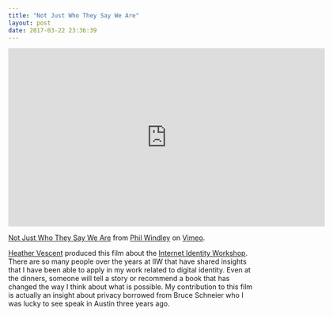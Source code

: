 ```yaml
---
title: "Not Just Who They Say We Are"
layout: post
date: 2017-03-22 23:36:39
---
```

<iframe src="https://player.vimeo.com/video/207961532" width="640" height="360" frameborder="0" webkitallowfullscreen mozallowfullscreen allowfullscreen></iframe>
<p><a href="https://vimeo.com/207961532">Not Just Who They Say We Are</a> from <a href="https://vimeo.com/windley">Phil Windley</a> on <a href="https://vimeo.com">Vimeo</a>.</p>

[Heather Vescent](http://www.heathervescent.com/heathervescent/biography.html) produced this film about the [Internet Identity Workshop](http://www.internetidentityworkshop.com/).  There are so many people over the years at IIW that have shared insights that I have been able to apply in my work related to digital identity.  Even at the dinners, someone will tell a story or recommend a book that has changed the way I think about what is possible.  My contribution to this film is actually an insight about privacy borrowed from Bruce Schneier who I was lucky to see speak in Austin three years ago.
